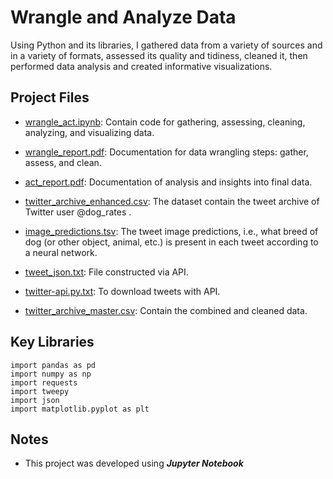 # Wrangle and Analyze Data
Using Python and its libraries, I gathered data from a variety of sources and in a variety of formats, assessed its quality and tidiness, cleaned it, then performed data analysis and created informative visualizations.


## Project Files

- [wrangle_act.ipynb](https://github.com/RawanAlsaedi/Wrangle-and-Analyze-Data/blob/main/wrangle_act_project_udacity.ipynb):
Contain code for gathering, assessing, cleaning, analyzing, and visualizing data.

- [wrangle_report.pdf](https://github.com/RawanAlsaedi/Wrangle-and-Analyze-Data/blob/main/wrangle_report.pdf):
Documentation for data wrangling steps: gather, assess, and clean.

- [act_report.pdf](https://github.com/RawanAlsaedi/Wrangle-and-Analyze-Data/blob/main/act_report.pdf):
Documentation of analysis and insights into final data.

- [twitter_archive_enhanced.csv](https://github.com/RawanAlsaedi/Wrangle-and-Analyze-Data/blob/main/twitter-archive-enhanced%20(12).csv):
The dataset contain the tweet archive of Twitter user @dog_rates .

- [image_predictions.tsv](https://github.com/RawanAlsaedi/Wrangle-and-Analyze-Data/blob/main/image-predictions.tsv):
The tweet image predictions, i.e., what breed of dog (or other object, animal, etc.) is present in each tweet according to a neural network. 

- [tweet_json.txt](https://github.com/RawanAlsaedi/Wrangle-and-Analyze-Data/blob/main/tweet-json2.txt):
File constructed via API.

- [twitter-api.py.txt](https://github.com/RawanAlsaedi/Wrangle-and-Analyze-Data/blob/main/twitter-api.py.txt):
To download tweets with API.

- [twitter_archive_master.csv](https://github.com/RawanAlsaedi/Wrangle-and-Analyze-Data/blob/main/twitter_archive_master.csv):
 Contain the combined and cleaned data.



## Key Libraries

```
import pandas as pd
import numpy as np
import requests
import tweepy
import json
import matplotlib.pyplot as plt
```

## Notes

- This project was developed using **_Jupyter_ _Notebook_**
